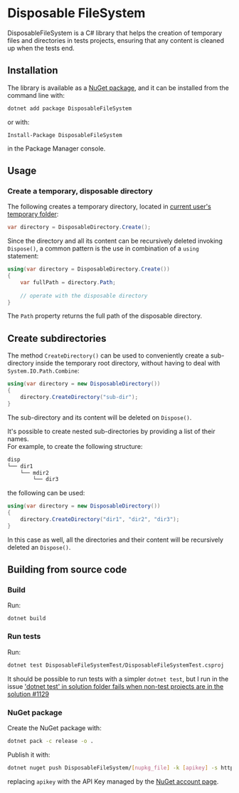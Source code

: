 Disposable FileSystem
=====================
DisposableFileSystem is a C# library that helps the creation of temporary files and directories in tests projects, ensuring that any content is cleaned up when the tests end.

## Installation
The library is available as a [NuGet package](https://www.nuget.org/packages/DisposableFileSystem/), and it can be installed from the command line with:

```bash
dotnet add package DisposableFileSystem
```
or with:

```
Install-Package DisposableFileSystem
```

in the Package Manager console.

## Usage
### Create a temporary, disposable directory

The following creates a temporary directory, located in [current user's temporary folder](https://docs.microsoft.com/en-us/dotnet/api/system.io.path.gettemppath?view=netframework-4.7.2):

```csharp
var directory = DisposableDirectory.Create();
```

Since the directory and all its content can be recursively deleted invoking `Dispose()`, a common pattern is the use in combination of a `using` statement:

```csharp
using(var directory = DisposableDirectory.Create())
{
    var fullPath = directory.Path;
    
    // operate with the disposable directory
}
```

The `Path` property returns the full path of the disposable directory.

## Create subdirectories
The method `CreateDirectory()` can be used to conveniently create a sub-directory inside the temporary root directory, without having to deal with `System.IO.Path.Combine`:

```csharp
using(var directory = new DisposableDirectory())
{
    directory.CreateDirectory("sub-dir");
}
```

The sub-directory and its content will be deleted on `Dispose()`.

It's possible to create nested sub-directories by providing a list of their names. <br />
For example, to create the following structure:

```bash
disp
└── dir1
    └── mdir2
        └── dir3
```

the following can be used:

```csharp
using(var directory = new DisposableDirectory())
{
    directory.CreateDirectory("dir1", "dir2", "dir3");
}
```

In this case as well, all the directories and their content will be recursively deleted an `Dispose()`.


## Building from source code
### Build
Run:

```
dotnet build
```

### Run tests
Run:

```bash
dotnet test DisposableFileSystemTest/DisposableFileSystemTest.csproj
```

It should be possible to run tests with a simpler `dotnet test`, but I run in the issue ['dotnet test' in solution folder fails when non-test projects are in the solution #1129](http://wiki.c2.com/?DisposableFileSystem)

### NuGet package
Create the NuGet package with:

```bash
dotnet pack -c release -o .
```

Publish it with:

```bash
dotnet nuget push DisposableFileSystem/[nupkg_file] -k [apikey] -s https://api.nuget.org/v3/index.json
```

replacing `apikey` with the API Key managed by the [NuGet account page](https://www.nuget.org/account/apikeys).
